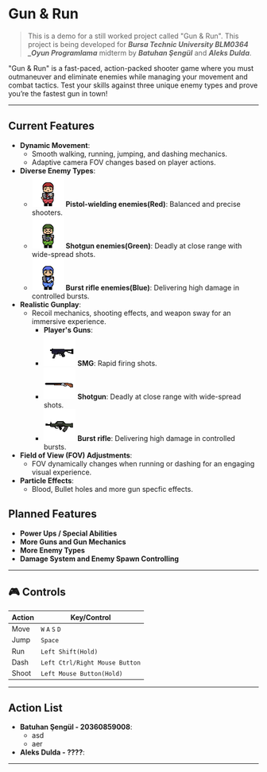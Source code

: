 # Gun & Run
>This is a demo for a still worked project called "Gun & Run". This project is being developed for ***Bursa Technic University BLM0364 _Oyun Programlama*** midterm by ***Batuhan Şengül*** and ***Aleks Dulda***.

"Gun & Run" is a fast-paced, action-packed shooter game where you must outmaneuver and eliminate enemies while managing your movement and combat tactics. Test your skills against three unique enemy types and prove you’re the fastest gun in town!

---

## Current Features
- **Dynamic Movement**: 
  - Smooth walking, running, jumping, and dashing mechanics.
  - Adaptive camera FOV changes based on player actions.
- **Diverse Enemy Types**:
  - ![pistol-enemy]( https://github.com/bathuchan/btu-gameprogramming-vize-Gun-and-Run/blob/main/Assets/Batu/Textures/pistol-soldier.png) **Pistol-wielding enemies(Red)**: Balanced and precise shooters.
  -  ![shotgun-enemy]( https://github.com/bathuchan/btu-gameprogramming-vize-Gun-and-Run/blob/main/Assets/Batu/Textures/shotgun_soldier.png) **Shotgun enemies(Green)**: Deadly at close range with wide-spread shots.
  - ![burst-enemy]( https://github.com/bathuchan/btu-gameprogramming-vize-Gun-and-Run/blob/main/Assets/Batu/Textures/ar-soldier.png)  **Burst rifle enemies(Blue)**: Delivering high damage in controlled bursts.
- **Realistic Gunplay**: 
  - Recoil mechanics, shooting effects, and weapon sway for an immersive experience.
    - **Player's Guns**: 
    -  ![smg]( https://github.com/bathuchan/btu-gameprogramming-vize-Gun-and-Run/blob/main/Assets/Batu/Textures/smg.png) **SMG**: Rapid firing shots.
    - ![shotgun]( https://github.com/bathuchan/btu-gameprogramming-vize-Gun-and-Run/blob/main/Assets/Batu/Textures/shotgun_db.png)  **Shotgun**: Deadly at close range with wide-spread shots.
    - ![ar]( https://github.com/bathuchan/btu-gameprogramming-vize-Gun-and-Run/blob/main/Assets/Batu/Textures/ar.png)  **Burst rifle**: Delivering high damage in controlled bursts.
- **Field of View (FOV) Adjustments**:
  - FOV dynamically changes when running or dashing for an engaging visual experience.
- **Particle Effects**:
  - Blood, Bullet holes and more gun specfic effects.

## Planned Features
- **Power Ups / Special Abilities**
- **More Guns and Gun Mechanics**
- **More Enemy Types**
- **Damage System and Enemy Spawn Controlling**
---

## 🎮 Controls

| Action           | Key/Control        |
|-------------------|--------------------|
| Move             | `W` `A` `S` `D`    |
| Jump             | `Space`            |
| Run              | `Left Shift(Hold)`       |
| Dash             | `Left Ctrl/Right Mouse Button`|
| Shoot            | `Left Mouse Button(Hold)`|

---
## Action List
- **Batuhan Şengül - 20360859008**: 
    - asd
    - aer
- **Aleks Dulda - ????**: 
---


